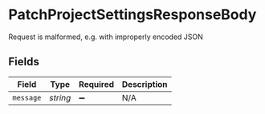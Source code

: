 # PatchProjectSettingsResponseBody

Request is malformed, e.g. with improperly encoded JSON


## Fields

| Field              | Type               | Required           | Description        |
| ------------------ | ------------------ | ------------------ | ------------------ |
| `message`          | *string*           | :heavy_minus_sign: | N/A                |